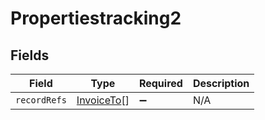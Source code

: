 # Propertiestracking2


## Fields

| Field                                           | Type                                            | Required                                        | Description                                     |
| ----------------------------------------------- | ----------------------------------------------- | ----------------------------------------------- | ----------------------------------------------- |
| `recordRefs`                                    | [InvoiceTo](../../models/shared/invoiceto.md)[] | :heavy_minus_sign:                              | N/A                                             |